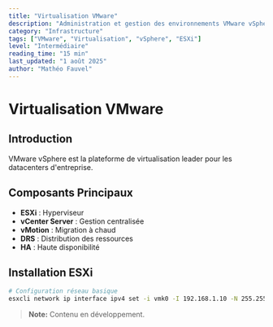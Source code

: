 ```yaml
---
title: "Virtualisation VMware"
description: "Administration et gestion des environnements VMware vSphere"
category: "Infrastructure"
tags: ["VMware", "Virtualisation", "vSphere", "ESXi"]
level: "Intermédiaire"
reading_time: "15 min"
last_updated: "1 août 2025"
author: "Mathéo Fauvel"
---
```


# Virtualisation VMware

## Introduction

VMware vSphere est la plateforme de virtualisation leader pour les datacenters d'entreprise.

## Composants Principaux

- **ESXi** : Hyperviseur
- **vCenter Server** : Gestion centralisée
- **vMotion** : Migration à chaud
- **DRS** : Distribution des ressources
- **HA** : Haute disponibilité

## Installation ESXi

```bash
# Configuration réseau basique
esxcli network ip interface ipv4 set -i vmk0 -I 192.168.1.10 -N 255.255.255.0 -g 192.168.1.1 -t static
```

> **Note:** Contenu en développement. 